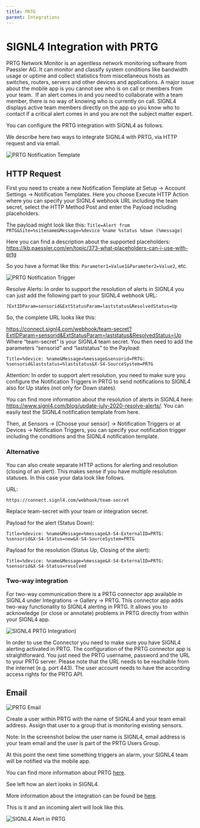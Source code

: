 ```yaml
---
title: PRTG
parent: Integrations
---
```


# SIGNL4 Integration with PRTG

PRTG Network Monitor is an agentless network monitoring software from Paessler AG. It can monitor and classify system conditions like bandwidth usage or uptime and collect statistics from miscellaneous hosts as switches, routers, servers and other devices and applications. A major issue about the mobile app is you cannot see who is on call or members from your team.  If an alert comes in and you need to collaborate with a team member, there is no way of knowing who is currently on call. SIGNL4 displays active team members directly on the app so you know who to contact if a critical alert comes in and you are not the subject matter expert.

You can configure the PRTG integration with SIGNL4 as follows.

We describe here two ways to integrate SIGNL4 with PRTG, via HTTP request and via email.

![PRTG Notification Template](prtg-notification-template.png)

## HTTP Request

First you need to create a new Notification Template at Setup -> Account Settings -> Notification Templates. Here you choose Execute HTTP Action where you can specify your SIGNL4 webhook URL including the team secret, select the HTTP Method Post and enter the Payload including placeholders.

The payload might look like this: ```Title=Alert from PRTG&Site=%sitename&Message=%device %name %status %down (%message)```

Here you can find a description about the supported placeholders: https://kb.paessler.com/en/topic/373-what-placeholders-can-i-use-with-prtg

So you have a format like this: ```Parameter1=Value1&Parameter2=Value2```, etc.

![PRTG Notification Trigger](prtg-notification-trigger.png)

Resolve Alerts: In order to support the resolution of alerts in SIGNL4 you can just add the following part to your SIGNL4 webhook URL:

```
?ExtIDParam=sensorid&ExtStatusParam=laststatus&ResolvedStatus=Up
```

So, the complete URL looks like this:

https://connect.signl4.com/webhook/team-secret?ExtIDParam=sensorid&ExtStatusParam=laststatus&ResolvedStatus=Up
Where “team-secret” is your SIGNL4 team secret. You then need to add the parameters “sensorid” and “laststatus” to the Payload:

```
Title=%device: %name&Message=%message&sensorid=PRTG: %sensorid&laststatus=%laststatus&X-S4-SourceSystem=PRTG
```
Attention: In order to support alert resolution, you need to make sure you configure the Notification Triggers in PRTG to send notifications to SIGNL4 also for Up states (not only for Down states).

You can find more information about the resolution of alerts in SIGNL4 here: https://www.signl4.com/blog/update-july-2020-resolve-alerts/. You can easily test the SIGNL4 notification template from here.

Then, at Sensors -> [Choose your sensor] -> Notification Triggers or at Devices -> Notification Triggers, you can specify your notification trigger including the conditions and the SIGNL4 notification template.

### Alternative

You can also create separate HTTP actions for alerting and resolution (closing of an alert). This makes sense if you have multiple resolution statuses. In this case your data look like follows.

URL:

```
https://connect.signl4.com/webhook/team-secret
```
Replace team-secret with your team or integration secret.

Payload for the alert (Status Down):

```
Title=%device: %name&Message=%message&X-S4-ExternalID=PRTG: %sensorid&X-S4-Status=new&X-S4-SourceSystem=PRTG
```

Payload for the resolution (Status Up, Closing of the alert):

```
Title=%device: %name&Message=%message&X-S4-ExternalID=PRTG: %sensorid&X-S4-Status=resolved
```

### Two-way integration

For two-way communication there is a PRTG connector app available in SIGNL4 under Integrations -> Gallery -> PRTG. This connector app adds two-way functionality to SIGNL4 alerting in PRTG. It allows you to acknowledge (or close or annotate) problems in PRTG directly from within your SIGNL4 app.

![SIGNL4 PRTG Integration](signl4-prtg-app.png))

In order to use the Connector you need to make sure you have SIGNL4 alerting activated in PRTG. The configuration of the PRTG connector app is straightforward. You just need the PRTG username, password and the URL to your PRTG server. Please note that the URL needs to be reachable from the internet (e.g. port 443). The user account needs to have the according access rights for the PRTG API.

## Email

![PRTG Email](prtg-email.png)

Create a user within PRTG with the name of SIGNL4 and your team email address. Assign that user to a group that is monitoring existing sensors.

Note: In the screenshot below the user name is SIGNL4, email address is your team email and the user is part of the PRTG Users Group.

At this point the next time something triggers an alarm, your SIGNL4 team will be notified via the mobile app.

You can find more information about PRTG [here](https://kb.paessler.com/en/topic/89558-how-can-i-integrate-derdack-signl4-into-prtg).

See left how an alert looks in SIGNL4.

More information about the integration can be found be [here](https://kb.paessler.com/en/topic/89558-how-can-i-integrate-derdack-signl4-into-prtg).


This is it and an incoming alert will look like this.

![SIGNL4 Alert in PRTG](signl4-prtg.png)
